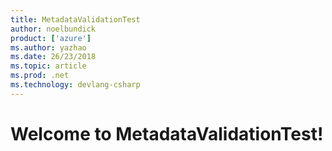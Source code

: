 ```yaml
---
title: MetadataValidationTest
author: noelbundick
product: ['azure']
ms.author: yazhao
ms.date: 26/23/2018
ms.topic: article
ms.prod: .net
ms.technology: devlang-csharp
---
```

# Welcome to MetadataValidationTest!